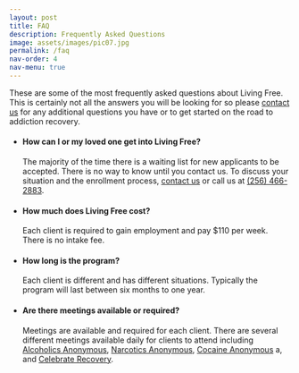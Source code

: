 ```yaml
---
layout: post
title: FAQ
description: Frequently Asked Questions
image: assets/images/pic07.jpg
permalink: /faq
nav-order: 4
nav-menu: true
---
```


These are some of the most frequently asked questions about Living Free. This is certainly not all the answers you will be looking for so please [contact us](/contact) for any additional questions you have or to get started on the road to addiction recovery.

<ul class="alt">
  <li>
    <h4>How can I or my loved one get into Living Free?</h4>
    <p>The majority of the time there is a waiting list for new applicants to be accepted. There is no way to know until you contact us. To discuss your situation and the enrollment process, <a href="/contact">contact us</a> or call us at <a href="tel:2564662883">(256) 466-2883</a>.</p>
  </li>

  <li>
    <h4>How much does Living Free cost?</h4>
    <p>Each client is required to gain employment and pay $110 per week. There is no intake fee.</p>
  </li>

  <li>
    <h4>How long is the program?</h4>
    <p>Each client is different and has different situations. Typically the program will last between six months to one year.</p>
  </li>

  <li>
    <h4>Are there meetings available or required?</h4>
    <p>Meetings are available and required for each client. There are several different meetings available daily for clients to attend including <a href="https://aa.org">Alcoholics Anonymous</a>, <a href="https://na.org">Narcotics Anonymous</a>, <a href="https://ca.org">Cocaine Anonymous</a> a, and <a href="https://celebraterecovery.com">Celebrate Recovery</a>.</p>
  </li>
<ul>


